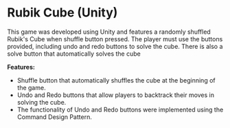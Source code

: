 # Rubik Cube (Unity)
This game was developed using Unity and features a randomly shuffled Rubik's Cube when shuffle button pressed. The player must use the buttons provided, including undo and redo buttons to solve the cube. There is also a solve button that automatically solves the cube

**Features:**
* Shuffle button that automatically shuffles the cube at the beginning of the game.
* Undo and Redo buttons that allow players to backtrack their moves in solving the cube.
*  The functionality of Undo and Redo buttons were implemented using the Command Design Pattern.
